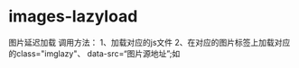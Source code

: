 # images-lazyload
图片延迟加载
调用方法：
1、加载对应的js文件
2、在对应的图片标签上加载对应的class="imglazy"、 data-src=“图片源地址”;如<img class="imglazy" data-src=“图片源地址” />
